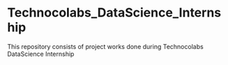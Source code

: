 # Technocolabs_DataScience_Internship
This repository consists of project works done during Technocolabs DataScience Internship
